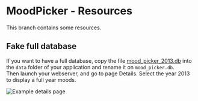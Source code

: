 # MoodPicker - Resources

This branch contains some resources.

## Fake full database

If you want to have a full database, copy the file [mood_picker_2013.db](https://github.com/nicolabricot/MoodMicker/tree/resources/data/mood_picker_2013.db) into the `data` folder of your application and rename it on `mood_picker.db`.  
Then launch your webserver, and go to page Details. Select the year 2013 to display a full year moods.

![Example details page](https://github.com/nicolabricot/MoodMicker/tree/resources/screenshots/details-2013.png)
